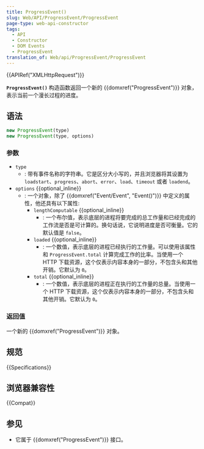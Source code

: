 ```yaml
---
title: ProgressEvent()
slug: Web/API/ProgressEvent/ProgressEvent
page-type: web-api-constructor
tags:
  - API
  - Constructor
  - DOM Events
  - ProgressEvent
translation_of: Web/api/ProgressEvent/ProgressEvent
---
```

{{APIRef("XMLHttpRequest")}}

**`ProgressEvent()`** 构造函数返回一个新的 {{domxref("ProgressEvent")}} 对象，表示当前一个漫长过程的进度。

## 语法

```js
new ProgressEvent(type)
new ProgressEvent(type, options)
```

### 参数

- `type`
  - : 带有事件名称的字符串。它是区分大小写的，并且浏览器将其设置为 `loadstart`、`progress`、`abort`、`error`、`load`、`timeout` 或者 `loadend`。
- `options` {{optional_inline}}
  - : 一个对象，除了 {{domxref("Event/Event", "Event()")}} 中定义的属性，他还具有以下属性:
    - `lengthComputable` {{optional_inline}}
      - : 一个布尔值，表示底层的进程将要完成的总工作量和已经完成的工作流是否是可计算的。换句话说，它说明进度是否可衡量。它的默认值是 `false`。
    - `loaded` {{optional_inline}}
      - : 一个数值，表示底层的进程已经执行的工作量。可以使用该属性和 `ProgressEvent.total` 计算完成工作的比率。当使用一个 HTTP 下载资源，这个仅表示内容本身的一部分，不包含头和其他开销。它默认为 `0`。
    - `total` {{optional_inline}}
      - : 一个数值，表示底层的进程正在执行的工作量的总量。当使用一个 HTTP 下载资源，这个仅表示内容本身的一部分，不包含头和其他开销。它默认为 `0`。

### 返回值

一个新的 {{domxref("ProgressEvent")}} 对象。

## 规范

{{Specifications}}

## 浏览器兼容性

{{Compat}}

## 参见

- 它属于 {{domxref("ProgressEvent")}} 接口。
